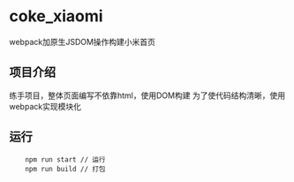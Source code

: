 # coke_xiaomi
webpack加原生JSDOM操作构建小米首页

## 项目介绍
练手项目，整体页面编写不依靠html，使用DOM构建
为了使代码结构清晰，使用webpack实现模块化

## 运行
```
    npm run start // 运行
    npm run build // 打包
```

